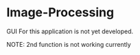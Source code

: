 # Image-Processing

GUI For this application is not yet developed.

NOTE: 2nd function is not working currently

